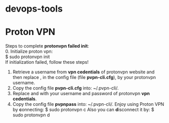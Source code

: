 # devops-tools
# Proton VPN
Steps to complete **protonvpn failed init**:
<br/>
0. Initialize proton vpn:<br/>
  $ sudo protonvpn init<br/>
If initialization failed, follow these steps!  
1. Retrieve a username from **vpn cedentials** of protonvpn website  and then replace **<username>**, in the config file (file **pvpn-cli.cfg**), by your protonvpn username.
2. Copy the config file **pvpn-cli.cfg** into: ~/.pvpn-cli/. 
3. Replace **<username>** and **<password>** with your username and password of protonvpn **vpn cedentials**.
4. Copy the config file **pvpnpass** into: ~/.pvpn-cli/.
Enjoy using Proton VPN by **c**onnecting:
  $ sudo protonvpn c
Also you can **d**isconnect it by:
  $ sudo protonvpn d

